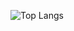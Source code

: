 ![Top Langs](https://github-readme-stats.vercel.app/api/top-langs/?username=SatapasT&hide_progress=true&hide=Mathematica,Shaderlab,HLSL,HTML,PowerShell,Shell,CSS,Dockerfile)
